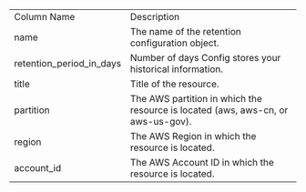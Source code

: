 <table>
	<tr><td>Column Name</td><td>Description</td></tr>
	<tr><td>name</td><td>The name of the retention configuration object.</td></tr>
	<tr><td>retention_period_in_days</td><td>Number of days Config stores your historical information.</td></tr>
	<tr><td>title</td><td>Title of the resource.</td></tr>
	<tr><td>partition</td><td>The AWS partition in which the resource is located (aws, aws-cn, or aws-us-gov).</td></tr>
	<tr><td>region</td><td>The AWS Region in which the resource is located.</td></tr>
	<tr><td>account_id</td><td>The AWS Account ID in which the resource is located.</td></tr>
</table>